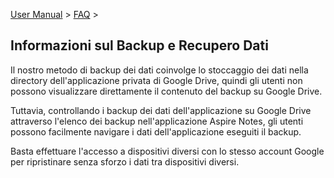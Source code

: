[User Manual](/dragonnest/drawnote/manual/it) > [FAQ](/dragonnest/drawnote/manual/it/q_a) >

Informazioni sul Backup e Recupero Dati
---
Il nostro metodo di backup dei dati coinvolge lo stoccaggio dei dati nella directory dell'applicazione privata di Google Drive, quindi gli utenti non possono visualizzare direttamente il contenuto del backup su Google Drive.

Tuttavia, controllando i backup dei dati dell'applicazione su Google Drive attraverso l'elenco dei backup nell'applicazione Aspire Notes, gli utenti possono facilmente navigare i dati dell'applicazione eseguiti il backup.

Basta effettuare l'accesso a dispositivi diversi con lo stesso account Google per ripristinare senza sforzo i dati tra dispositivi diversi.